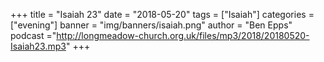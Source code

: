 +++
title = "Isaiah 23"
date = "2018-05-20"
tags = ["Isaiah"]
categories = ["evening"]
banner = "img/banners/isaiah.png"
author = "Ben Epps"
podcast ="http://longmeadow-church.org.uk/files/mp3/2018/20180520-Isaiah23.mp3"
+++
